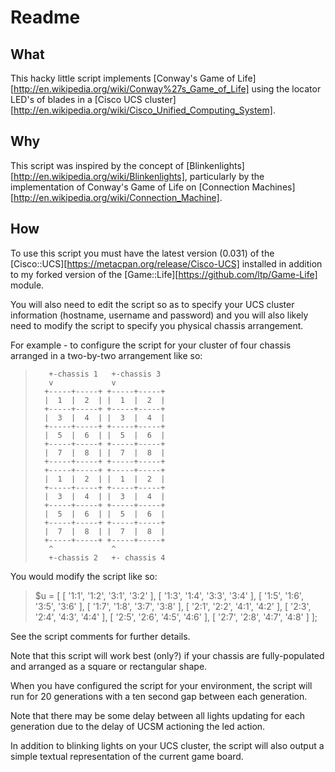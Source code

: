 Readme
======

What
----

This hacky little script implements
[Conway's Game of Life][http://en.wikipedia.org/wiki/Conway%27s_Game_of_Life] 
using the locator LED's of blades in a 
[Cisco UCS cluster][http://en.wikipedia.org/wiki/Cisco_Unified_Computing_System].

Why
---

This script was inspired by the concept of [Blinkenlights][http://en.wikipedia.org/wiki/Blinkenlights],
particularly by the implementation of Conway's Game of Life on 
[Connection Machines][http://en.wikipedia.org/wiki/Connection_Machine].

How
---

To use this script you must have the latest version (0.031) of the 
[Cisco::UCS][https://metacpan.org/release/Cisco-UCS] installed in addition to 
my forked version of the [Game::Life][https://github.com/ltp/Game-Life] module.

You will also need to edit the script so as to specify your UCS cluster 
information (hostname, username and password) and you will also likely
need to modify the script to specify you physical chassis arrangement.

For example - to configure the script for your cluster of four chassis
arranged in a two-by-two arrangement like so:

>        +-chassis 1   +-chassis 3
>        v             v          
>       +-----+-----+ +-----+-----+
>       |  1  |  2  | |  1  |  2  |
>       +-----+-----+ +-----+-----+
>       |  3  |  4  | |  3  |  4  |
>       +-----+-----+ +-----+-----+
>       |  5  |  6  | |  5  |  6  |
>       +-----+-----+ +-----+-----+
>       |  7  |  8  | |  7  |  8  |
>       +-----+-----+ +-----+-----+
>       +-----+-----+ +-----+-----+
>       |  1  |  2  | |  1  |  2  |
>       +-----+-----+ +-----+-----+
>       |  3  |  4  | |  3  |  4  |
>       +-----+-----+ +-----+-----+
>       |  5  |  6  | |  5  |  6  |
>       +-----+-----+ +-----+-----+
>       |  7  |  8  | |  7  |  8  |
>       +-----+-----+ +-----+-----+
>        ^             ^
>        +-chassis 2   +- chassis 4

You would modify the script like so:

> $u = [ 
>        [ '1:1', '1:2', '3:1', '3:2' ],
>        [ '1:3', '1:4', '3:3', '3:4' ],
>        [ '1:5', '1:6', '3:5', '3:6' ],
>        [ '1:7', '1:8', '3:7', '3:8' ],
>        [ '2:1', '2:2', '4:1', '4:2' ],
>        [ '2:3', '2:4', '4:3', '4:4' ],
>        [ '2:5', '2:6', '4:5', '4:6' ],
>        [ '2:7', '2:8', '4:7', '4:8' ]
> ];

See the script comments for further details.

Note that this script will work best (only?) if your chassis are fully-populated 
and arranged as a square or rectangular shape.

When you have configured the script for your environment, the script will 
run for 20 generations with a ten second gap between each generation.

Note that there may be some delay between all lights updating for each generation
due to the delay of UCSM actioning the led action.

In addition to blinking lights on your UCS cluster, the script will also output
a simple textual representation of the current game board.
